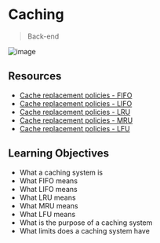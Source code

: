 # Caching

> Back-end

![image](https://github.com/RichardMiruka/alx-backend/assets/105627752/de91ac80-0328-45b1-8c29-81a6286efd7a)

## Resources

* [Cache replacement policies - FIFO]()
* [Cache replacement policies - LIFO]()
* [Cache replacement policies - LRU]()
* [Cache replacement policies - MRU]()
* [Cache replacement policies - LFU]()

## Learning Objectives

* What a caching system is
* What FIFO means
* What LIFO means
* What LRU means
* What MRU means
* What LFU means
* What is the purpose of a caching system
* What limits does a caching system have
